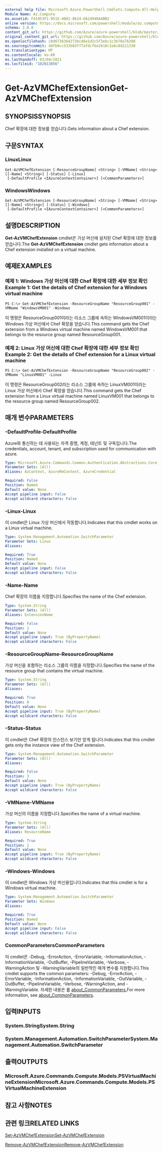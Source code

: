 ```yaml
---
external help file: Microsoft.Azure.PowerShell.Cmdlets.Compute.dll-Help.xml
Module Name: Az.Compute
ms.assetid: F41953F1-9515-4081-8624-6A1494DA4BB2
online version: https://docs.microsoft.com/powershell/module/az.compute/get-azvmchefextension
schema: 2.0.0
content_git_url: https://github.com/Azure/azure-powershell/blob/master/src/Compute/Compute/help/Get-AzVMChefExtension.md
original_content_git_url: https://github.com/Azure/azure-powershell/blob/master/src/Compute/Compute/help/Get-AzVMChefExtension.md
ms.openlocfilehash: c0d672636d273bcd6e1d2c5f3ebc1c3b70a7b208
ms.sourcegitcommit: 4dfb0cc533b83f77afdcfbe2618c1e6c8d221330
ms.translationtype: MT
ms.contentlocale: ko-KR
ms.lasthandoff: 03/04/2021
ms.locfileid: "102013856"
---
```

# <span data-ttu-id="247ae-101">Get-AzVMChefExtension</span><span class="sxs-lookup"><span data-stu-id="247ae-101">Get-AzVMChefExtension</span></span>

## <span data-ttu-id="247ae-102">SYNOPSIS</span><span class="sxs-lookup"><span data-stu-id="247ae-102">SYNOPSIS</span></span>
<span data-ttu-id="247ae-103">Chef 확장에 대한 정보를 얻습니다.</span><span class="sxs-lookup"><span data-stu-id="247ae-103">Gets information about a Chef extension.</span></span>

## <span data-ttu-id="247ae-104">구문</span><span class="sxs-lookup"><span data-stu-id="247ae-104">SYNTAX</span></span>

### <span data-ttu-id="247ae-105">Linux</span><span class="sxs-lookup"><span data-stu-id="247ae-105">Linux</span></span>
```
Get-AzVMChefExtension [-ResourceGroupName] <String> [-VMName] <String> [[-Name] <String>] [-Status] [-Linux]
 [-DefaultProfile <IAzureContextContainer>] [<CommonParameters>]
```

### <span data-ttu-id="247ae-106">Windows</span><span class="sxs-lookup"><span data-stu-id="247ae-106">Windows</span></span>
```
Get-AzVMChefExtension [-ResourceGroupName] <String> [-VMName] <String> [[-Name] <String>] [-Status] [-Windows]
 [-DefaultProfile <IAzureContextContainer>] [<CommonParameters>]
```

## <span data-ttu-id="247ae-107">설명</span><span class="sxs-lookup"><span data-stu-id="247ae-107">DESCRIPTION</span></span>
<span data-ttu-id="247ae-108">**Get-AzVMChefExtension** cmdlet은 가상 머신에 설치된 Chef 확장에 대한 정보를 얻습니다.</span><span class="sxs-lookup"><span data-stu-id="247ae-108">The **Get-AzVMChefExtension** cmdlet gets information about a Chef extension installed on a virtual machine.</span></span>

## <span data-ttu-id="247ae-109">예제</span><span class="sxs-lookup"><span data-stu-id="247ae-109">EXAMPLES</span></span>

### <span data-ttu-id="247ae-110">예제 1: Windows 가상 머신에 대한 Chef 확장에 대한 세부 정보 확인</span><span class="sxs-lookup"><span data-stu-id="247ae-110">Example 1: Get the details of Chef extension for a Windows virtual machine</span></span>
```
PS C:\> Get-AzVMChefExtension -ResourceGroupName "ResourceGroup001" -VMName "WindowsVM001" -Windows
```

<span data-ttu-id="247ae-111">이 명령은 ResourceGroup001이라는 리소스 그룹에 속하는 WindowsVM001이라는 Windows 가상 머신에서 Chef 확장을 얻습니다.</span><span class="sxs-lookup"><span data-stu-id="247ae-111">This command gets the Chef extension from a Windows virtual machine named WindowsVM001 that belongs to the resource group named ResourceGroup001.</span></span>

### <span data-ttu-id="247ae-112">예제 2: Linux 가상 머신에 대한 Chef 확장에 대한 세부 정보 확인</span><span class="sxs-lookup"><span data-stu-id="247ae-112">Example 2: Get the details of Chef extension for a Linux virtual machine</span></span>
```
PS C:\> Get-AzVMChefExtension -ResourceGroupName "ResourceGroup002" -VMName "LinuxVM001" -Linux
```

<span data-ttu-id="247ae-113">이 명령은 ResourceGroup002라는 리소스 그룹에 속하는 LinuxVM001이라는 Linux 가상 머신에서 Chef 확장을 얻습니다.</span><span class="sxs-lookup"><span data-stu-id="247ae-113">This command gets the Chef extension from a Linux virtual machine named LinuxVM001 that belongs to the resource group named ResourceGroup002.</span></span>

## <span data-ttu-id="247ae-114">매개 변수</span><span class="sxs-lookup"><span data-stu-id="247ae-114">PARAMETERS</span></span>

### <span data-ttu-id="247ae-115">-DefaultProfile</span><span class="sxs-lookup"><span data-stu-id="247ae-115">-DefaultProfile</span></span>
<span data-ttu-id="247ae-116">Azure와 통신하는 데 사용되는 자격 증명, 계정, 테넌트 및 구독입니다.</span><span class="sxs-lookup"><span data-stu-id="247ae-116">The credentials, account, tenant, and subscription used for communication with azure.</span></span>

```yaml
Type: Microsoft.Azure.Commands.Common.Authentication.Abstractions.Core.IAzureContextContainer
Parameter Sets: (All)
Aliases: AzContext, AzureRmContext, AzureCredential

Required: False
Position: Named
Default value: None
Accept pipeline input: False
Accept wildcard characters: False
```

### <span data-ttu-id="247ae-117">-Linux</span><span class="sxs-lookup"><span data-stu-id="247ae-117">-Linux</span></span>
<span data-ttu-id="247ae-118">이 cmdlet은 Linux 가상 머신에서 작동합니다.</span><span class="sxs-lookup"><span data-stu-id="247ae-118">Indicates that this cmdlet works on a Linux virtual machine.</span></span>

```yaml
Type: System.Management.Automation.SwitchParameter
Parameter Sets: Linux
Aliases:

Required: True
Position: Named
Default value: None
Accept pipeline input: False
Accept wildcard characters: False
```

### <span data-ttu-id="247ae-119">-Name</span><span class="sxs-lookup"><span data-stu-id="247ae-119">-Name</span></span>
<span data-ttu-id="247ae-120">Chef 확장의 이름을 지정합니다.</span><span class="sxs-lookup"><span data-stu-id="247ae-120">Specifies the name of the Chef extension.</span></span>

```yaml
Type: System.String
Parameter Sets: (All)
Aliases: ExtensionName

Required: False
Position: 2
Default value: None
Accept pipeline input: True (ByPropertyName)
Accept wildcard characters: False
```

### <span data-ttu-id="247ae-121">-ResourceGroupName</span><span class="sxs-lookup"><span data-stu-id="247ae-121">-ResourceGroupName</span></span>
<span data-ttu-id="247ae-122">가상 머신을 포함하는 리소스 그룹의 이름을 지정합니다.</span><span class="sxs-lookup"><span data-stu-id="247ae-122">Specifies the name of the resource group that contains the virtual machine.</span></span>

```yaml
Type: System.String
Parameter Sets: (All)
Aliases:

Required: True
Position: 0
Default value: None
Accept pipeline input: True (ByPropertyName)
Accept wildcard characters: False
```

### <span data-ttu-id="247ae-123">-Status</span><span class="sxs-lookup"><span data-stu-id="247ae-123">-Status</span></span>
<span data-ttu-id="247ae-124">이 cmdlet은 Chef 확장의 인스턴스 보기만 얻게 됩니다.</span><span class="sxs-lookup"><span data-stu-id="247ae-124">Indicates that this cmdlet gets only the instance view of the Chef extension.</span></span>

```yaml
Type: System.Management.Automation.SwitchParameter
Parameter Sets: (All)
Aliases:

Required: False
Position: 3
Default value: None
Accept pipeline input: True (ByPropertyName)
Accept wildcard characters: False
```

### <span data-ttu-id="247ae-125">-VMName</span><span class="sxs-lookup"><span data-stu-id="247ae-125">-VMName</span></span>
<span data-ttu-id="247ae-126">가상 머신의 이름을 지정합니다.</span><span class="sxs-lookup"><span data-stu-id="247ae-126">Specifies the name of a virtual machine.</span></span>

```yaml
Type: System.String
Parameter Sets: (All)
Aliases: ResourceName

Required: True
Position: 1
Default value: None
Accept pipeline input: True (ByPropertyName)
Accept wildcard characters: False
```

### <span data-ttu-id="247ae-127">-Windows</span><span class="sxs-lookup"><span data-stu-id="247ae-127">-Windows</span></span>
<span data-ttu-id="247ae-128">이 cmdlet은 Windows 가상 머신용입니다.</span><span class="sxs-lookup"><span data-stu-id="247ae-128">Indicates that this cmdlet is for a Windows virtual machine.</span></span>

```yaml
Type: System.Management.Automation.SwitchParameter
Parameter Sets: Windows
Aliases:

Required: True
Position: Named
Default value: None
Accept pipeline input: False
Accept wildcard characters: False
```

### <span data-ttu-id="247ae-129">CommonParameters</span><span class="sxs-lookup"><span data-stu-id="247ae-129">CommonParameters</span></span>
<span data-ttu-id="247ae-130">이 cmdlet은 -Debug, -ErrorAction, -ErrorVariable, -InformationAction, -InformationVariable, -OutBuffer, -PipelineVariable, -Verbose, -WarningAction 및 -WarningVariable의 일반적인 매개 변수를 지원합니다.</span><span class="sxs-lookup"><span data-stu-id="247ae-130">This cmdlet supports the common parameters: -Debug, -ErrorAction, -ErrorVariable, -InformationAction, -InformationVariable, -OutVariable, -OutBuffer, -PipelineVariable, -Verbose, -WarningAction, and -WarningVariable.</span></span> <span data-ttu-id="247ae-131">자세한 내용은 를 [about_CommonParameters.](http://go.microsoft.com/fwlink/?LinkID=113216)</span><span class="sxs-lookup"><span data-stu-id="247ae-131">For more information, see [about_CommonParameters](http://go.microsoft.com/fwlink/?LinkID=113216).</span></span>

## <span data-ttu-id="247ae-132">입력</span><span class="sxs-lookup"><span data-stu-id="247ae-132">INPUTS</span></span>

### <span data-ttu-id="247ae-133">System.String</span><span class="sxs-lookup"><span data-stu-id="247ae-133">System.String</span></span>

### <span data-ttu-id="247ae-134">System.Management.Automation.SwitchParameter</span><span class="sxs-lookup"><span data-stu-id="247ae-134">System.Management.Automation.SwitchParameter</span></span>

## <span data-ttu-id="247ae-135">출력</span><span class="sxs-lookup"><span data-stu-id="247ae-135">OUTPUTS</span></span>

### <span data-ttu-id="247ae-136">Microsoft.Azure.Commands.Compute.Models.PSVirtualMachineExtension</span><span class="sxs-lookup"><span data-stu-id="247ae-136">Microsoft.Azure.Commands.Compute.Models.PSVirtualMachineExtension</span></span>

## <span data-ttu-id="247ae-137">참고 사항</span><span class="sxs-lookup"><span data-stu-id="247ae-137">NOTES</span></span>

## <span data-ttu-id="247ae-138">관련 링크</span><span class="sxs-lookup"><span data-stu-id="247ae-138">RELATED LINKS</span></span>

[<span data-ttu-id="247ae-139">Set-AzVMChefExtension</span><span class="sxs-lookup"><span data-stu-id="247ae-139">Set-AzVMChefExtension</span></span>](./Set-AzVMChefExtension.md)

[<span data-ttu-id="247ae-140">Remove-AzVMChefExtension</span><span class="sxs-lookup"><span data-stu-id="247ae-140">Remove-AzVMChefExtension</span></span>](./Remove-AzVMChefExtension.md)


